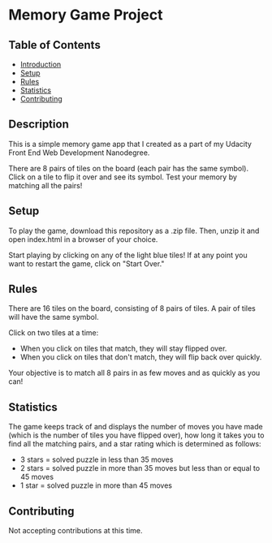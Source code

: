 # Memory Game Project


## Table of Contents

* [Introduction](#instructions)
* [Setup](#setup)
* [Rules](#rules)
* [Statistics](#statistics)
* [Contributing](#contributing)

## Description

This is a simple memory game app that I created as a part of my Udacity Front End Web Development Nanodegree.

There are 8 pairs of tiles on the board (each pair has the same symbol). Click on a tile to flip it over and see its symbol. Test your memory by matching all the pairs!


## Setup

To play the game, download this repository as a .zip file. Then, unzip it and open index.html in a browser of your choice.

Start playing by clicking on any of the light blue tiles! If at any point you want to restart the game, click on "Start Over."

## Rules

There are 16 tiles on the board, consisting of 8 pairs of tiles. A pair of tiles will have the same symbol.

Click on two tiles at a time:
* When you click on tiles that match, they will stay flipped over.
* When you click on tiles that don't match, they will flip back over quickly.

Your objective is to match all 8 pairs in as few moves and as quickly as you can!

## Statistics

The game keeps track of and displays the number of moves you have made (which is the number of tiles you have flipped over), how long it takes you to find all the matching pairs, and a star rating which is determined as follows:

- 3 stars = solved puzzle in less than 35 moves
- 2 stars = solved puzzle in more than 35 moves but less than or equal to 45 moves
- 1 star = solved puzzle in more than 45 moves


## Contributing

Not accepting contributions at this time.
